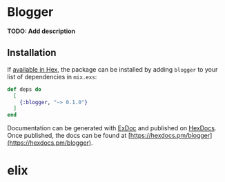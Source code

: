 # Blogger

**TODO: Add description**

## Installation

If [available in Hex](https://hex.pm/docs/publish), the package can be installed
by adding `blogger` to your list of dependencies in `mix.exs`:

```elixir
def deps do
  [
    {:blogger, "~> 0.1.0"}
  ]
end
```

Documentation can be generated with [ExDoc](https://github.com/elixir-lang/ex_doc)
and published on [HexDocs](https://hexdocs.pm). Once published, the docs can
be found at [https://hexdocs.pm/blogger](https://hexdocs.pm/blogger).

# elix
